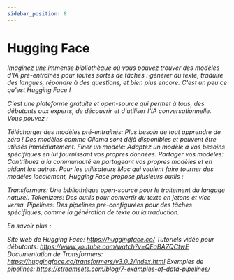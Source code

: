 ```yaml
---
sidebar_position: 8
---
```



# Hugging Face

*Imaginez une immense bibliothèque où vous pouvez trouver des modèles d'IA pré-entraînés pour toutes sortes de tâches : générer du texte, traduire des langues, répondre à des questions, et bien plus encore. C'est un peu ce qu'est Hugging Face !*

*C'est une plateforme gratuite et open-source qui permet à tous, des débutants aux experts, de découvrir et d'utiliser l'IA conversationnelle. Vous pouvez :*

*Télécharger des modèles pré-entraînés: Plus besoin de tout apprendre de zéro ! Des modèles comme Ollama sont déjà disponibles et peuvent être utilisés immédiatement.*
*Finer un modèle: Adaptez un modèle à vos besoins spécifiques en lui fournissant vos propres données.*
*Partager vos modèles: Contribuez à la communauté en partageant vos propres modèles et en aidant les autres.*
*Pour les utilisateurs Mac qui veulent faire tourner des modèles localement, Hugging Face propose plusieurs outils :*

*Transformers: Une bibliothèque open-source pour le traitement du langage naturel.*
*Tokenizers: Des outils pour convertir du texte en jetons et vice versa.*
*Pipelines: Des pipelines pré-configurées pour des tâches spécifiques, comme la génération de texte ou la traduction.*

*En savoir plus :*

*Site web de Hugging Face: https://huggingface.co/*
*Tutoriels vidéo pour débutants: https://www.youtube.com/watch?v=QEaBAZQCtwE*
*Documentation de Transformers: https://huggingface.co/transformers/v3.0.2/index.html*
*Exemples de pipelines: https://streamsets.com/blog/7-examples-of-data-pipelines/*
